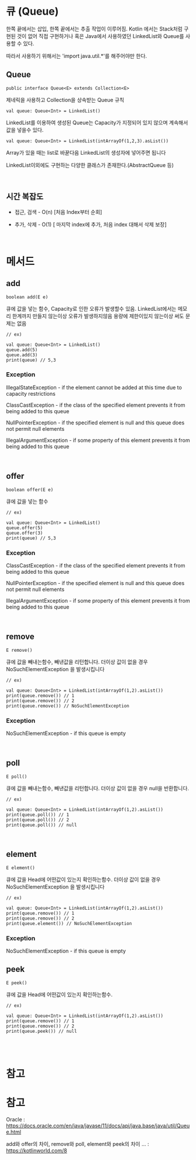 # 큐 (Queue)

한쪽 끝에서는 삽입, 한쪽 끝에서는 추출 작업이 이루어짐.
Kotlin 에서는 Stack처럼 구현된 것이 없어 직접 구현하거나 혹은 Java에서 사용하였던 LinkedList와 Queue를 사용할 수 있다.

따라서 사용하기 위해서는 'import java.util.\*'를 해주어야만 한다.

## Queue

    public interface Queue<E> extends Collection<E>

제네릭을 사용하고 Collection을 상속받는 Queue 규칙

    val queue: Queue<Int> = LinkedList()

LinkedList를 이용하여 생성된 Queue는 Capacity가 지정되어 있지 않으며 계속해서 값을 넣을수 있다.

    val queue: Queue<Int> = LinkedList(intArrayOf(1,2,3).asList())

Array가 있을 때는 list로 바꾿다음 LinkedList의 생성자에 넣어주면 됩니다

LinkedList이외에도 구현하는 다양한 클래스가 존재한다.(AbstractQueue 등)

</br>

## 시간 복잡도

- 접근, 검색 - O(n) [처음 Index부터 순회]

- 추가, 삭제 - O(1) [ 마지막 index에 추가, 처음 index 대해서 삭제 보장]

</br>

# 메서드

## add

    boolean add​(E e)

큐에 값을 넣는 함수, Capacity로 인한 오류가 발생할수 있음. LinkedList에서는 메모리 한계까지 만들지 않는이상 오류가 발생하지않음 용량에 제한이있지 않는이상 써도 문제는 없음

    // ex)

    val queue: Queue<Int> = LinkedList()
    queue.add(5)
    queue.add(3)
    print(queue) // 5,3

### Exception

IllegalStateException - if the element cannot be added at this time due to capacity restrictions

ClassCastException - if the class of the specified element prevents it from being added to this queue

NullPointerException - if the specified element is null and this queue does not permit null elements

IllegalArgumentException - if some property of this element prevents it from being added to this queue

</br>

## offer

    boolean offer​(E e)

큐에 값을 넣는 함수

    // ex)

    val queue: Queue<Int> = LinkedList()
    queue.offer(5)
    queue.offer(3)
    print(queue) // 5,3

### Exception

ClassCastException - if the class of the specified element prevents it from being added to this queue

NullPointerException - if the specified element is null and this queue does not permit null elements

IllegalArgumentException - if some property of this element prevents it from being added to this queue

</br>

## remove

    E remove()

큐에 값을 빼내는함수, 빼낸값을 리턴합니다. 더이상 값이 없을 경우 NoSuchElementException 을 발생시킵니다

    // ex)

    val queue: Queue<Int> = LinkedList(intArrayOf(1,2).asList())
    print(queue.remove()) // 1
    print(queue.remove()) // 2
    print(queue.remove()) // NoSuchElementException

### Exception

NoSuchElementException - if this queue is empty

</br>

## poll

    E poll()

큐에 값을 빼내는함수, 빼낸값을 리턴합니다. 더이상 값이 없을 경우 null을 반환합니다.

    // ex)

    val queue: Queue<Int> = LinkedList(intArrayOf(1,2).asList())
    print(queue.poll()) // 1
    print(queue.poll()) // 2
    print(queue.poll()) // null

</br>

## element

    E element()

큐에 값을 Head에 어떤값이 있는지 확인하는함수. 더이상 값이 없을 경우 NoSuchElementException 을 발생시킵니다

    // ex)

    val queue: Queue<Int> = LinkedList(intArrayOf(1,2).asList())
    print(queue.remove()) // 1
    print(queue.remove()) // 2
    print(queue.element()) // NoSuchElementException

### Exception

NoSuchElementException - if this queue is empty

## peek

    E peek()

큐에 값을 Head에 어떤값이 있는지 확인하는함수.

    // ex)

    val queue: Queue<Int> = LinkedList(intArrayOf(1,2).asList())
    print(queue.remove()) // 1
    print(queue.remove()) // 2
    print(queue.peek()) // null

<br/><br/>

# 참고

# 참고

Oracle : https://docs.oracle.com/en/java/javase/11/docs/api/java.base/java/util/Queue.html

add와 offer의 차이, remove와 poll, element와 peek의 차이 ... : https://kotlinworld.com/8
